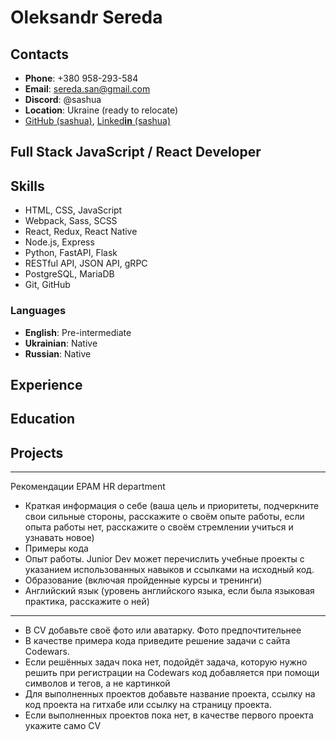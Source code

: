 # Oleksandr Sereda

## Contacts

- **Phone**: +380 958-293-584
- **Email**: sereda.san@gmail.com
- **Discord**: @sashua
- **Location**: Ukraine (ready to relocate)
- [GitHub (sashua)](https://github.com/sashua), [Linked**in** (sashua)](https://linkedin.com/in/sashua)

## Full Stack JavaScript / React Developer

## Skills

- HTML, CSS, JavaScript
- Webpack, Sass, SCSS
- React, Redux, React Native
- Node.js, Express
- Python, FastAPI, Flask
- RESTful API, JSON API, gRPC
- PostgreSQL, MariaDB
- Git, GitHub

### Languages

- **English**: Pre-intermediate
- **Ukrainian**: Native
- **Russian**: Native

## Experience

## Education

## Projects

---

Рекомендации EPAM HR department

- Краткая информация о себе (ваша цель и приоритеты, подчеркните свои сильные стороны, расскажите о своём опыте работы, если опыта работы нет, расскажите о своём стремлении учиться и узнавать новое)
- Примеры кода
- Опыт работы. Junior Dev может перечислить учебные проекты с указанием использованных навыков и ссылками на исходный код.
- Образование (включая пройденные курсы и тренинги)
- Английский язык (уровень английского языка, если была языковая практика, расскажите о ней)

---

- В CV добавьте своё фото или аватарку. Фото предпочтительнее
- В качестве примера кода приведите решение задачи с сайта Codewars.
- Если решённых задач пока нет, подойдёт задача, которую нужно решить при регистрации на Codewars
код добавляется при помощи символов и тегов, а не картинкой
- Для выполненных проектов добавьте название проекта, ссылку на код проекта на гитхабе или ссылку на страницу проекта.
- Если выполненных проектов пока нет, в качестве первого проекта укажите само CV
